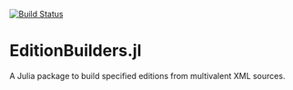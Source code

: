 [![Build Status](https://travis-ci.com/HCMID/EditionBuilders.jl.svg?branch=main)](https://travis-ci.com/HCMID/EditionBuilders.jl)

# EditionBuilders.jl

A Julia package to build specified  editions from multivalent XML sources.
